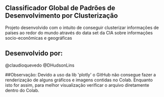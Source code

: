 ## Classificador Global de Padrões de Desenvolvimento por Clusterização
Projeto desenvolvido com o intuito de conseguir clusterizar informações de países ao redor do mundo 
através do data set da CIA sobre informações socio-econômicas e geográficas


## Desenvolvido por:
   @claudioquevedo
   @DHudsonLins

##Observação:
Devido a uso da lib 'plotly' o GitHub não consegue fazer a renderização de alguns gráficos e imagens contidas no Colab.
Enquanto isto for assim, para melhor visualização verificar o arquivo diretamente dentro do Colab.
